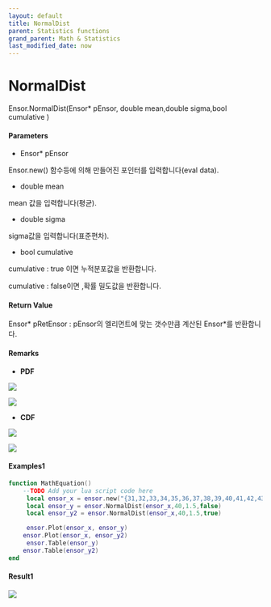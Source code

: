 ```yaml
---
layout: default
title: NormalDist
parent: Statistics functions
grand_parent: Math & Statistics
last_modified_date: now
---
```


# NormalDist

Ensor.NormalDist\(Ensor\* pEnsor, double mean,double sigma,bool cumulative \)

#### Parameters

* Ensor\* pEnsor

Ensor.new\(\) 함수등에 의해 만들어진 포인터를 입력합니다\(eval data\).

* double mean

mean 값을 입력합니다\(평균\).

* double sigma

sigma값을 입력합니다\(표준편차\).

* bool cumulative 

cumulative  : true 이면 누적분포값을 반환합니다.

cumulative  : false이면 ,확률 밀도값을 반환합니다.

#### Return Value

Ensor\* pRetEnsor : pEnsor의 엘리먼트에 맞는 갯수만큼 계산된 Ensor\*를 반환합니다.

#### Remarks

* **PDF**

![](./StatisticsAPI/NormalDistPdfFunc1.png)

![](./StatisticsAPI/NormalDistPdfGraph.png)

* **CDF**

![](./StatisticsAPI/NormalDistCdfFunc.png)

![](./StatisticsAPI/NormalDistCdfFuncGraph.png)

#### Examples1

```lua
function MathEquation()
    --TODO Add your lua script code here
     local ensor_x = ensor.new("{31,32,33,34,35,36,37,38,39,40,41,42,43,44,45,46,47,48,49}")
     local ensor_y = ensor.NormalDist(ensor_x,40,1.5,false)
     local ensor_y2 = ensor.NormalDist(ensor_x,40,1.5,true)

     ensor.Plot(ensor_x, ensor_y)
    ensor.Plot(ensor_x, ensor_y2)
     ensor.Table(ensor_y)
    ensor.Table(ensor_y2)
end
```

#### Result1

![](./StatisticsAPI/NormalDistResult.png)

